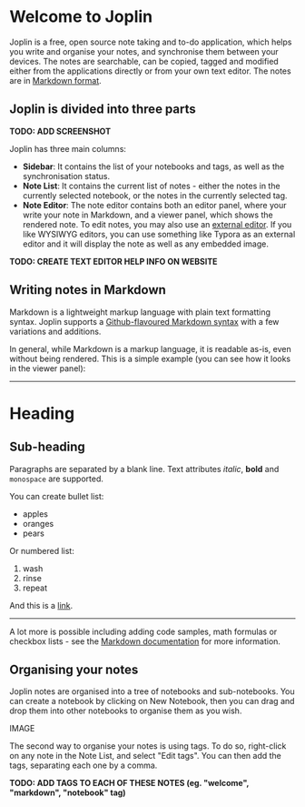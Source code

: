 # Welcome to Joplin

Joplin is a free, open source note taking and to-do application, which helps you write and organise your notes, and synchronise them between your devices. The notes are searchable, can be copied, tagged and modified either from the applications directly or from your own text editor. The notes are in [Markdown format](https://joplin.cozic.net/#markdown).

## Joplin is divided into three parts

**TODO: ADD SCREENSHOT**

Joplin has three main columns:

- **Sidebar**: It contains the list of your notebooks and tags, as well as the synchronisation status.
- **Note List**: It contains the current list of notes - either the notes in the currently selected notebook, or the notes in the currently selected tag.
- **Note Editor**: The note editor contains both an editor panel, where your write your note in Markdown, and a viewer panel, which shows the rendered note. To edit notes, you may also use an [external editor](). If you like WYSIWYG editors, you can use something like Typora as an external editor and it will display the note as well as any embedded image.

**TODO: CREATE TEXT EDITOR HELP INFO ON WEBSITE**

## Writing notes in Markdown

Markdown is a lightweight markup language with plain text formatting syntax. Joplin supports a [Github-flavoured Markdown syntax](https://github.com/adam-p/markdown-here/wiki/Markdown-Cheatsheet) with a few variations and additions.

In general, while Markdown is a markup language, it is readable as-is, even without being rendered. This is a simple example (you can see how it looks in the viewer panel):

* * *

# Heading

## Sub-heading

Paragraphs are separated by a blank line. Text attributes _italic_, **bold** and `monospace` are supported.

You can create bullet list:

* apples
* oranges
* pears

Or numbered list:

1. wash
2. rinse
3. repeat

And this is a [link](https://joplin.cozic.net).

* * *

A lot more is possible including adding code samples, math formulas or checkbox lists - see the [Markdown documentation](https://joplin.cozic.net/#markdown) for more information.

## Organising your notes

Joplin notes are organised into a tree of notebooks and sub-notebooks. You can create a notebook by clicking on New Notebook, then you can drag and drop them into other notebooks to organise them as you wish.

IMAGE

The second way to organise your notes is using tags. To do so, right-click on any note in the Note List, and select "Edit tags". You can then add the tags, separating each one by a comma.

**TODO: ADD TAGS TO EACH OF THESE NOTES (eg. "welcome", "markdown", "notebook" tag)**